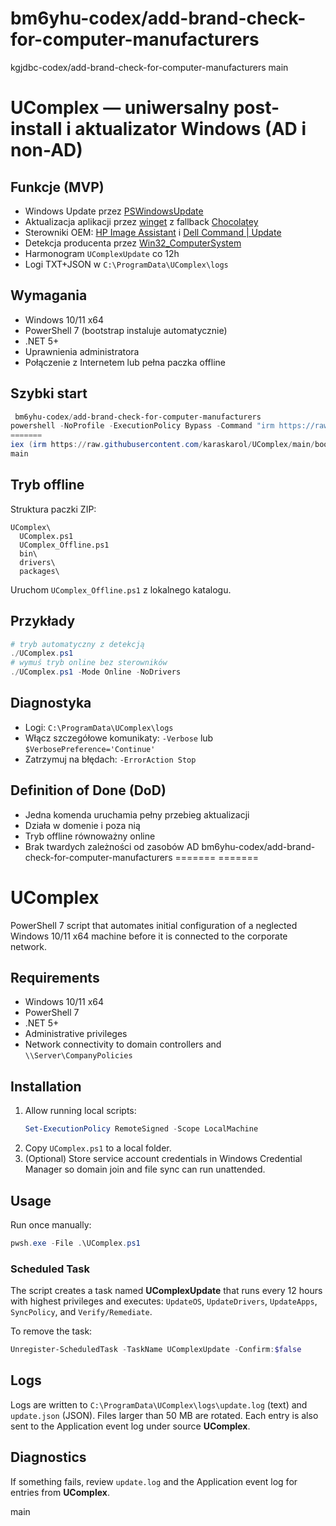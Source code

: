  bm6yhu-codex/add-brand-check-for-computer-manufacturers
=======
 kgjdbc-codex/add-brand-check-for-computer-manufacturers
 main
# UComplex — uniwersalny post-install i aktualizator Windows (AD i non-AD)

## Funkcje (MVP)
- Windows Update przez [PSWindowsUpdate](https://learn.microsoft.com/powershell/module/pswindowsupdate/)
- Aktualizacja aplikacji przez [winget](https://learn.microsoft.com/windows/package-manager/winget/) z fallback [Chocolatey](https://chocolatey.org/)
- Sterowniki OEM: [HP Image Assistant](https://www.hp.com/go/hpia) i [Dell Command | Update](https://www.dell.com/support/kbdoc/en-us/000177325)
- Detekcja producenta przez [Win32_ComputerSystem](https://learn.microsoft.com/windows/win32/cimwin32prov/win32-computersystem)
- Harmonogram `UComplexUpdate` co 12h
- Logi TXT+JSON w `C:\ProgramData\UComplex\logs`

## Wymagania
- Windows 10/11 x64
- PowerShell 7 (bootstrap instaluje automatycznie)
- .NET 5+
- Uprawnienia administratora
- Połączenie z Internetem lub pełna paczka offline

## Szybki start
```powershell
 bm6yhu-codex/add-brand-check-for-computer-manufacturers
powershell -NoProfile -ExecutionPolicy Bypass -Command "irm https://raw.githubusercontent.com/karaskarol/UComplex/h6xjo9-codex/add-brand-check-for-computer-manufacturers/bootstrap.ps1 | iex"
=======
iex (irm https://raw.githubusercontent.com/karaskarol/UComplex/main/bootstrap.ps1)
main
```

## Tryb offline
Struktura paczki ZIP:
```
UComplex\
  UComplex.ps1
  UComplex_Offline.ps1
  bin\
  drivers\
  packages\
```
Uruchom `UComplex_Offline.ps1` z lokalnego katalogu.

## Przykłady
```powershell
# tryb automatyczny z detekcją
./UComplex.ps1
# wymuś tryb online bez sterowników
./UComplex.ps1 -Mode Online -NoDrivers
```

## Diagnostyka
- Logi: `C:\ProgramData\UComplex\logs`
- Włącz szczegółowe komunikaty: `-Verbose` lub `$VerbosePreference='Continue'`
- Zatrzymuj na błędach: `-ErrorAction Stop`

## Definition of Done (DoD)
- Jedna komenda uruchamia pełny przebieg aktualizacji
- Działa w domenie i poza nią
- Tryb offline równoważny online
- Brak twardych zależności od zasobów AD
bm6yhu-codex/add-brand-check-for-computer-manufacturers
=======
=======
# UComplex

PowerShell 7 script that automates initial configuration of a neglected Windows 10/11 x64 machine before it is connected to the corporate network.

## Requirements
- Windows 10/11 x64
- PowerShell 7
- .NET 5+
- Administrative privileges
- Network connectivity to domain controllers and `\\Server\CompanyPolicies`

## Installation
1. Allow running local scripts:
   ```powershell
   Set-ExecutionPolicy RemoteSigned -Scope LocalMachine
   ```
2. Copy `UComplex.ps1` to a local folder.
3. (Optional) Store service account credentials in Windows Credential Manager so domain join and file sync can run unattended.

## Usage
Run once manually:
```powershell
pwsh.exe -File .\UComplex.ps1
```

### Scheduled Task
The script creates a task named **UComplexUpdate** that runs every 12 hours with highest privileges and executes:
`UpdateOS`, `UpdateDrivers`, `UpdateApps`, `SyncPolicy`, and `Verify/Remediate`.

To remove the task:
```powershell
Unregister-ScheduledTask -TaskName UComplexUpdate -Confirm:$false
```

## Logs
Logs are written to `C:\ProgramData\UComplex\logs\update.log` (text) and `update.json` (JSON). Files larger than 50 MB are rotated. Each entry is also sent to the Application event log under source **UComplex**.

## Diagnostics
If something fails, review `update.log` and the Application event log for entries from **UComplex**.

main
